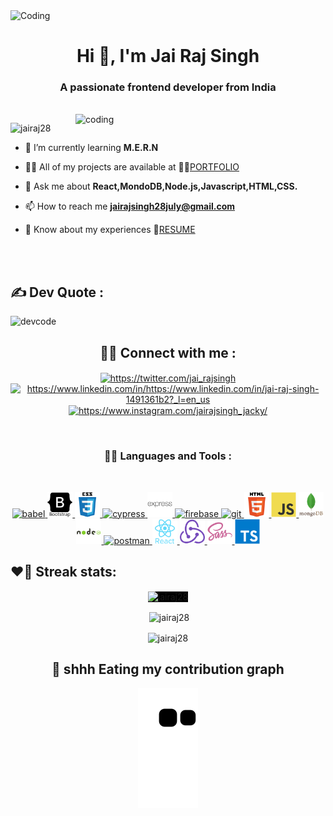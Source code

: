 <!-- ![Master-Header]() -->
<img  alt="Coding" width="100%" height="400px" margin-left="50%" src="https://www.lambdatest.com/resources/images/news24.gif">
<h1 align="center">Hi 👋, I'm Jai Raj Singh</h1>
<h3 align="center">A passionate frontend developer from India</h3>
<br/>
<img align="right" alt="coding" width="400" src="https://media.tenor.com/-UygBh3nnfEAAAAC/coding.gif">

<p align="left">

 <img src="https://komarev.com/ghpvc/?username=jairaj28&label=Profile%20views&color=0e75b6&style=flat" alt="jairaj28" /> </p>

- 🌱 I’m currently learning **M.E.R.N**

- 👨‍💻 All of my projects are available at 🙋‍♂️[PORTFOLIO](https://jairaj28.github.io)

- 💬 Ask me about **React,MondoDB,Node.js,Javascript,HTML,CSS.**

- 📫 How to reach me **jairajsingh28july@gmail.com**

- 📄 Know about my experiences 🤞[RESUME](https://drive.google.com/file/d/1tDUUMOm3fcji4iai-6-18Yxyzz7a7uIs/view?usp=sharing)
<br/>
<br/>
<h2>✍️ Dev Quote :</h2>
<img  height="200" width="600" src="https://quotefancy.com/media/wallpaper/3840x2160/2000910-Joel-Spolsky-Quote-Good-software-like-wine-takes-time.jpg" alt="devcode">
<br/>
<h2 align="center">🙋‍♂️ Connect with me :</h2>
<p align="center">
<a href="https://twitter.com/https://twitter.com/jai_rajsingh" target="blank"><img align="center" src="https://raw.githubusercontent.com/rahuldkjain/github-profile-readme-generator/master/src/images/icons/Social/twitter.svg" alt="https://twitter.com/jai_rajsingh" height="30" width="40" /></a>
<a href="https://linkedin.com/in/https://www.linkedin.com/in/https://www.linkedin.com/in/jai-raj-singh-1491361b2?_l=en_us" target="blank"><img align="center" src="https://raw.githubusercontent.com/rahuldkjain/github-profile-readme-generator/master/src/images/icons/Social/linked-in-alt.svg" alt="https://www.linkedin.com/in/https://www.linkedin.com/in/jai-raj-singh-1491361b2?_l=en_us" height="30" width="40" /></a>
<a href="https://www.instagram.com/jairajsingh_jacky/" target="blank"><img align="center" src="https://raw.githubusercontent.com/rahuldkjain/github-profile-readme-generator/master/src/images/icons/Social/instagram.svg" alt="https://www.instagram.com/jairajsingh_jacky/" height="30" width="40" /></a>
</p>
<br/>
<h3 align="center">👨‍💻 Languages and Tools :</h3>
<br/>
<p align="center">
 <a href="https://babeljs.io/" target="_blank" rel="noreferrer">
 <img src="https://www.vectorlogo.zone/logos/babeljs/babeljs-icon.svg" alt="babel" width="40" height="40"/>
 </a> 
<a href="https://getbootstrap.com" target="_blank" rel="noreferrer">
 <img src="https://raw.githubusercontent.com/devicons/devicon/master/icons/bootstrap/bootstrap-plain-wordmark.svg" alt="bootstrap" width="40" height="40"/> 
</a> 
<a href="https://www.w3schools.com/css/" target="_blank" rel="noreferrer">
 <img src="https://raw.githubusercontent.com/devicons/devicon/master/icons/css3/css3-original-wordmark.svg" alt="css3" width="40" height="40"/> 
</a> 
<a href="https://www.cypress.io" target="_blank" rel="noreferrer">
 <img src="https://raw.githubusercontent.com/simple-icons/simple-icons/6e46ec1fc23b60c8fd0d2f2ff46db82e16dbd75f/icons/cypress.svg" alt="cypress" width="40" height="40"/>
 </a>
 <a href="https://expressjs.com" target="_blank" rel="noreferrer"> 
<img src="https://raw.githubusercontent.com/devicons/devicon/master/icons/express/express-original-wordmark.svg" alt="express" width="40" height="40"/>
 </a>
 <a href="https://firebase.google.com/" target="_blank" rel="noreferrer">
 <img src="https://www.vectorlogo.zone/logos/firebase/firebase-icon.svg" alt="firebase" width="40" height="40"/>
 </a>
 <a href="https://git-scm.com/" target="_blank" rel="noreferrer">
 <img src="https://www.vectorlogo.zone/logos/git-scm/git-scm-icon.svg" alt="git" width="40" height="40"/>
 </a>
 <a href="https://www.w3.org/html/" target="_blank" rel="noreferrer"> 
<img src="https://raw.githubusercontent.com/devicons/devicon/master/icons/html5/html5-original-wordmark.svg" alt="html5" width="40" height="40"/> 
</a>
 <a href="https://developer.mozilla.org/en-US/docs/Web/JavaScript" target="_blank" rel="noreferrer"> 
<img src="https://raw.githubusercontent.com/devicons/devicon/master/icons/javascript/javascript-original.svg" alt="javascript" width="40" height="40"/>
 </a>
 <a href="https://www.mongodb.com/" target="_blank" rel="noreferrer">
 <img src="https://raw.githubusercontent.com/devicons/devicon/master/icons/mongodb/mongodb-original-wordmark.svg" alt="mongodb" width="40" height="40"/> 
</a>
 <a href="https://nodejs.org" target="_blank" rel="noreferrer"> 
<img src="https://raw.githubusercontent.com/devicons/devicon/master/icons/nodejs/nodejs-original-wordmark.svg" alt="nodejs" width="40" height="40"/> 
</a> 
<a href="https://postman.com" target="_blank" rel="noreferrer">
 <img src="https://www.vectorlogo.zone/logos/getpostman/getpostman-icon.svg" alt="postman" width="40" height="40"/>
 </a> 
<a href="https://reactjs.org/" target="_blank" rel="noreferrer"> 
<img src="https://raw.githubusercontent.com/devicons/devicon/master/icons/react/react-original-wordmark.svg" alt="react" width="40" height="40"/>
 </a>
 <a href="https://redux.js.org" target="_blank" rel="noreferrer">
 <img src="https://raw.githubusercontent.com/devicons/devicon/master/icons/redux/redux-original.svg" alt="redux" width="40" height="40"/>
 </a> 
<a href="https://sass-lang.com" target="_blank" rel="noreferrer">
 <img src="https://raw.githubusercontent.com/devicons/devicon/master/icons/sass/sass-original.svg" alt="sass" width="40" height="40"/>
 </a>
 <a href="https://www.typescriptlang.org/" target="_blank" rel="noreferrer"> 
<img src="https://raw.githubusercontent.com/devicons/devicon/master/icons/typescript/typescript-original.svg" alt="typescript" width="40" height="40"/>
 </a> </p>
<h2>❤️‍🔥 Streak stats:</h2>
<p align="center"><img style="background:black" align="center" width="300" src="https://github-readme-stats.vercel.app/api/top-langs?username=jairaj28&show_icons=true&locale=en&layout=compact&theme=react&hide_border=true&bg_color=18122B" alt="jairaj28" /></p>

<p align="center">&nbsp;<img align="center" src="https://github-readme-stats.vercel.app/api?username=jairaj28&show_icons=true&locale=en&theme=react&hide_border=true&bg_color=18122B" alt="jairaj28" /></p>

<p align="center"><img align="center" src="https://github-readme-streak-stats.herokuapp.com/?user=jairaj28&theme=react&hide_border=true&bg_color=18122B" alt="jairaj28" /></p>
<h2 align="center">🐍 shhh Eating my contribution graph</h2>
<div align="center"> 
<img  src="https://github.com/JAIRAJ28/JAIRAJ28/blob/output/github-contribution-grid-snake.svg" style="background-color: black" alt="SNAKE_GIF">
</div>

